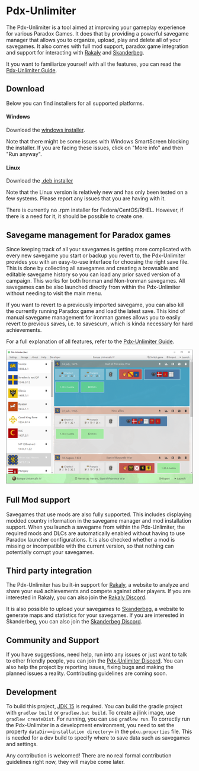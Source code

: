 # Pdx-Unlimiter

The Pdx-Unlimiter is a tool aimed at improving your gameplay experience for various Paradox Games.
It does that by providing a powerful savegame manager that allows
you to organize, upload, play and delete all of your savegames.
It also comes with full mod support, paradox game integration
and support for interacting with [Rakaly](https://rakaly.com) and [Skanderbeg](https://skanderbeg.pm).

It you want to familiarize yourself with all the features, you can
read the [Pdx-Unlimiter Guide](https://github.com/crschnick/pdx_unlimiter/blob/master/docs/GUIDE.md).

## Download

Below you can find installers for all supported platforms.

#### Windows

Download the
[windows installer](https://github.com/crschnick/pdxu_installer/releases/latest/download/pdxu_installer-windows.msi).

Note that there might be some issues with Windows SmartScreen blocking the installer.
If you are facing these issues, click on "More info" and then "Run anyway".

#### Linux

Download the
[.deb installer](https://github.com/crschnick/pdxu_installer/releases/latest/download/pdxu_installer-linux.deb)

Note that the Linux version is relatively new and has only been tested on a few systems.
Please report any issues that you are having with it.

There is currently no .rpm installer for Fedora/CentOS/RHEL.
However, if there is a need for it, it should be possible to create one.

## Savegame management for Paradox games

Since keeping track of all your savegames is getting more complicated
with every new savegame you start or backup you revert to,
the Pdx-Unlimiter provides you with an easy-to-use interface for choosing the right save file.
This is done by collecting all savegames and creating a browsable and editable
savegame history so you can load any prior saved version of a campaign. 
This works for both Ironman and Non-Ironman savegames.
All savegames can be also launched directly from
within the Pdx-Unlimiter without needing to visit the main menu.

If you want to revert to a previously imported savegame,
you can also kill the currently running Paradox game and load the latest save.
This kind of manual savegame management for ironman games allows you to easily revert to previous saves,
i.e. to savescum, which is kinda necessary for hard achievements.

For a full explanation of all features, refer to the
[Pdx-Unlimiter Guide](https://github.com/crschnick/pdx_unlimiter/blob/master/docs/GUIDE.md).

![Example](docs/screenshot.png)

## Full Mod support

Savegames that use mods are also fully supported.
This includes displaying modded country information in the savegame manager and mod installation support.
When you launch a savegame from within the Pdx-Unlimiter, the required mods and DLCs are automatically
enabled without having to use Paradox launcher configurations.
It is also checked whether a mod is missing or incompatible with the current version,
so that nothing can potentially corrupt your savegames.

## Third party integration

The Pdx-Unlimiter has built-in support for [Rakaly](https://rakaly.com),
a website to analyze and share your eu4 achievements and compete against other players.
If you are interested in Rakaly, you can also join the [Rakaly Discord](https://discord.gg/WMJPnvSe).

It is also possible to upload your savegames to [Skanderbeg](https://skanderbeg.pm),
a website to generate maps and statistics for your savegames.
If you are interested in Skanderbeg, you can also join the [Skanderbeg Discord](https://discord.gg/uzkMPjc).

## Community and Support

If you have suggestions, need help, run into any issues or just want to talk to other friendly people,
you can join the [Pdx-Unlimiter Discord](https://discord.gg/afErBW9Z).
You can also help the project by reporting issues, fixing bugs and making the planned issues a reality.
Contributing guidelines are coming soon. 

## Development

To build this project, [JDK 15](https://openjdk.java.net/projects/jdk/15/) is required.
You can build the gradle project with `gradlew build` or `gradlew.bat build`.
To create a jlink image, use `gradlew createDist`.
For running, you can use `gradlew run`.
To correctly run the Pdx-Unlimiter in a development environment,
you need to set the property `dataDir=<installation directory>`
in the `pdxu.properties` file. This is needed for a dev build to
specify where to save data such as savegames and settings.

Any contribution is welcomed!
There are no real formal contribution guidelines right now, they will maybe come later.
